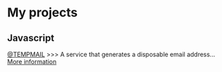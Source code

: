 # My projects

## Javascript
[@TEMPMAIL](https://yanivdouieb.github.io/tempmail) >>> A service that generates a disposable email address... [More information](https://yanivdouieb.github.io/info/tempmail)
